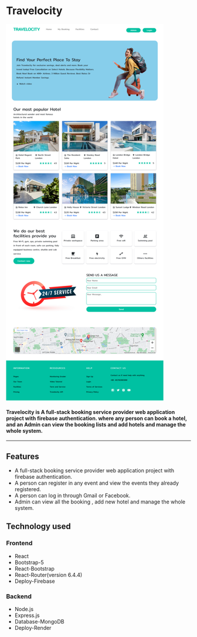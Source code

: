 # Travelocity

![Travelocity_Template](src/images/travelocity.png)

#### Travelocity is  A full-stack booking service provider web application project with firebase authentication. where any person can book a hotel, and an Admin can view the booking lists and add hotels and manage the whole system.

---

## Features

* A full-stack booking service provider web application project with firebase authentication.
* A person can register in any event and view the events they already registered.
* A person can log in through Gmail or Facebook.
* Admin can view all the booking , add new hotel and manage the whole system.

## Technology used

### Frontend

* React
* Bootstrap-5
* React-Bootstrap
* React-Router(version 6.4.4)
* Deploy-Firebase

### Backend

* Node.js
* Express.js
* Database-MongoDB
* Deploy-Render
